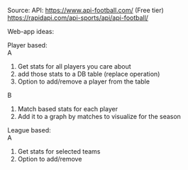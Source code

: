 
Source:
API:
https://www.api-football.com/ (Free tier)  
https://rapidapi.com/api-sports/api/api-football/  

Web-app ideas:

Player based:  
A  
1. Get stats for all players you care about
2. add those stats to a DB table (replace operation)
3. Option to add/remove a player from the table

B   
1. Match based stats for each player
2. Add it to a graph by matches to visualize for the season

League based:  
A  
1. Get stats for selected teams
2. Option to add/remove 